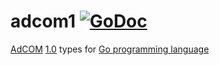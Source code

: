 # adcom1 [![GoDoc](https://godoc.org/github.com/prebid/openrtb/adcom1?status.svg)](https://pkg.go.dev/github.com/prebid/openrtb/v20/adcom1)

[AdCOM](https://iabtechlab.com/standards/openmedia/) [1.0](https://github.com/InteractiveAdvertisingBureau/AdCOM) types for [Go programming language](https://golang.org/)
